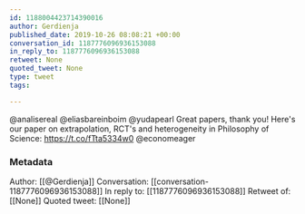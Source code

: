 ```yaml
---
id: 1188004423714390016
author: Gerdienja
published_date: 2019-10-26 08:08:21 +00:00
conversation_id: 1187776096936153088
in_reply_to: 1187776096936153088
retweet: None
quoted_tweet: None
type: tweet
tags:

---
```


@analisereal @eliasbareinboim @yudapearl Great papers, thank you! Here's our paper on extrapolation, RCT's and heterogeneity in Philosophy of Science: https://t.co/fTta5334w0 @economeager

### Metadata

Author: [[@Gerdienja]]
Conversation: [[conversation-1187776096936153088]]
In reply to: [[1187776096936153088]]
Retweet of: [[None]]
Quoted tweet: [[None]]
